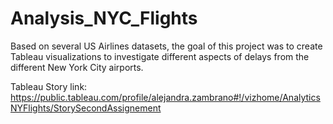 # Analysis_NYC_Flights
Based on several US Airlines datasets, the goal of this project was to create Tableau visualizations to investigate different aspects of delays from the different New York City airports.

Tableau Story link:
https://public.tableau.com/profile/alejandra.zambrano#!/vizhome/AnalyticsNYFlights/StorySecondAssignement
